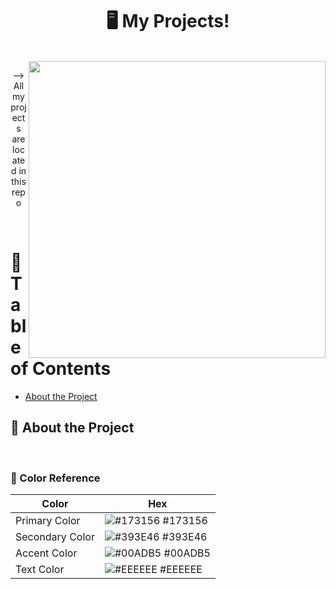 <h1 align="center">🖥️ My Projects! </h1>
<br>
<img align="right" width="475" src="https://media0.giphy.com/media/2IudUHdI075HL02Pkk/giphy.gif?cid=ecf05e47fem9zgux055v121c34l4c7hrgjj3qntclfml7lr8&ep=v1_gifs_search&rid=giphy.gif&ct=g">

<div align='center'>

<p>--> All my projects are located in this repo</p>


</div>

<br>

# :notebook_with_decorative_cover: Table of Contents

- [About the Project](#star2-about-the-project)


## :star2: About the Project

<br>

### :art: Color Reference
| Color | Hex |
| --------------- | ---------------------------------------------------------------- |
| Primary Color | ![#173156](https://via.placeholder.com/10/173156?text=+) #173156 |
| Secondary Color | ![#393E46](https://via.placeholder.com/10/393E46?text=+) #393E46 |
| Accent Color | ![#00ADB5](https://via.placeholder.com/10/00ADB5?text=+) #00ADB5 |
| Text Color | ![#EEEEEE](https://via.placeholder.com/10/EEEEEE?text=+) #EEEEEE |
